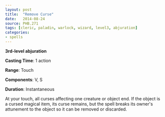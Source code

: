 ```yaml
---
layout: post
title:  "Remove Curse"
date:   2014-08-24
source: PHB.271
tags: [cleric, paladin, warlock, wizard, level3, abjuration]
categories:
- spells
---
```


**3rd-level abjuration**

**Casting Time**: 1 action

**Range**: Touch

**Components**: V, S

**Duration**: Instantaneous

At your touch, all curses affecting one creature or object end. If the object is a cursed magical item, its curse remains, but the spell breaks its owner's attunement to the object so it can be removed or discarded.
